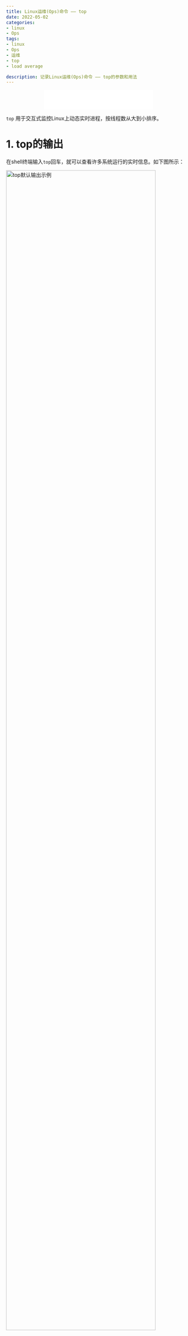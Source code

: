 ```yaml
---
title: Linux运维(Ops)命令 —— top
date: 2022-05-02
categories:
- linux
- Ops
tags:
- linux
- Ops
- 运维
- top
- load average

description: 记录Linux运维(Ops)命令 —— top的参数和用法
---
```


<div align="middle"><iframe frameborder="no" border="0" marginwidth="0" marginheight="0" width=298 height=52 src="//music.163.com/outchain/player?type=2&id=283093&auto=1&height=32"></iframe></div>

`top` 用于交互式监控Linux上动态实时进程，按线程数从大到小排序。

# 1. top的输出
在shell终端输入`top`回车，就可以查看许多系统运行的实时信息。如下图所示：

<img src="https://github.com/yanzhongsino/yanzhongsino.github.io/blob/hexo/source/images/linux_command.top.default.jpg?raw=true" width=90% title="top默认输出示例" align=center/>

**<p align="center">Figure 1. top默认输出示例</p>**

top的默认输出包含两个区域：水平信息的汇总区（红框部分）和垂直信息的任务区（蓝框部分）。汇总区显示有关进程和资源使用情况的统计信息，而任务区显示当前正在运行的所有进程的列表。

下面一一说明各个参数的含义：

## 1.1. 汇总区
汇总区共有5行。

1. 第一行：任务队列信息。同`uptime`命令输出一致。

|显示|含义|
|---|---|
|top - 15:30:36|系统当前时间(system time)|
|up 29 days, 54 min|系统运行时长(uptime)|
|7 users|当前登录的用户/会话数量(user sessions)|
|load average: 4.92, 4.90, 4.96|系统平均负载，即任务队列的平均长度。三个数值分别为1min，5min，15min前到现在的平均值|

2. 第二行：任务进程信息 Tasks

|显示|含义|
|---|---|
|498 total|进程总数|
|3 running|正在运行的进程数|
|316 sleeping|睡眠状态的进程数|
|0 stopped|停止状态的进程数|
|0 zombie|僵尸状态的进程数|

3. 第三行：CPU信息 %Cpu(s)。如果有多个CPU，可能会有多行，每行单独显示一个CPU。

|显示|含义|
|---|---|
|6.1 us|用户空间占用CPU百分比|
|0.2 sy|内核空间占用CPU百分比|
|0.0 ni|用户进程空间内改变过优先级的进程占用CPU百分比|
|93.7 id|空闲CPU百分比|
|0.0 wa|等待输入输出的CPU时间百分比|
|0.0 hi|硬件CPU中断占用百分比|
|0.0 si|软中断占用百分比|
|0.0 st|虚拟机占用百分比|

4. 第四行：内存信息 KiB Mem

|显示|含义|
|---|---|
|33012627+total|物理内存总量|
|93989232 free|空闲内存总量|
|27405860 used|使用的物理内存总量|
|20873120+buff/cache|用作内核缓存的内存量|

5. 第五行：交换区信息 KiB Swap

|显示|含义|
|---|---|
|63998972 total|交换区总量|
|63280912 free|空闲交换区总量|
|718060 used|使用的交换区总量|
|30034761+avail Mem|缓冲的交换区总量。内存中的内容被换出到交换区，而后又被换入到内存，但使用过的交换区尚未被覆盖，该数值即为这些内容已存在于内存中的交换区的大小,相应的内存再次被换出时可不必再对交换区写入|

## 1.2. 任务区
任务区每行代表一个进程的信息。

这里把每一列的含义列在这里：

|序号|列名|含义|
|---|---|---|
|1|PID|进程id，即标识进程的唯一的身份证号|
|2|PPID|父进程id|
|3|RUSER|真实用户名Real user name|
|4|UID|进程所有者的用户id|
|5|USER|进程所有者的用户名|
|6|GROUP|进程所有者的组名|
|7|TTY|启动进程的终端名。不是从终端启动的进程则显示为 ?|
|8|PR|优先级|
|9|NI|nice值。负值表示高优先级，正值表示低优先级|
|10|P|最后使用的CPU，仅在多CPU环境下有意义|
|11|%CPU|上次更新到现在的CPU时间占用百分比|
|12|TIME|进程使用的CPU时间总计，单位秒|
|13|TIME+|进程使用的CPU时间总计，单位1/100秒|
|14|%MEM|进程使用的物理内存百分比|
|15|VIRT|进程使用的虚拟内存总量，单位kb。VIRT=SWAP+RES|
|16|SWAP|进程使用的虚拟内存中，被换出的大小，单位kb。|
|17|RES|进程使用的、未被换出的物理内存大小，单位kb。RES=CODE+DATA|
|18|CODE|可执行代码占用的物理内存大小，单位kb|
|19|DATA|可执行代码以外的部分(数据段+栈)占用的物理内存大小，单位kb|
|20|SHR|共享内存大小，单位kb|
|21|nFLT|页面错误次数|
|22|nDRT|最后一次写入到现在，被修改过的页面数。|
|23|S|进程状态(D=不可中断的睡眠状态,R=运行,S=睡眠,T=跟踪/停止,Z=僵尸进程)|
|24|COMMAND|命令名/命令行|
|25|WCHAN|若该进程在睡眠，则显示睡眠中的系统函数名|
|26|Flags|任务标志，参考 sched.h|

# 2. top的交互命令
当使用`top`命令显示汇总区和任务区后，还可以使用交互命令进行特定显示。
## 2.1. 常用交互命令
1. q：退出程序
- 要退出程序，可以按键盘上的“q”。
2. 上下箭头键/PgUp和PgDn键：任务区的翻页
3. f/F：字段/列管理
- 默认情况下任务区仅显示部分字段/列： PID、USER、PR、NI、VIRT、RES、SHR、S、%CPU、%MEM、TIME+、COMMAND 。
- 通过 f/F 键可以显示任务区所有列的列表，被激活的字段会标记星号(*)并粗体显示。
- 字段/列的添加或删除：上下箭头键来移动到字段，空格键进行选中或去粗选中。
- q退出界面。 
4. h或者?：显示交互命令的帮助界面
5. k：终止一个进程
- 系统将提示输入需要终止的进程PID，以及需要发送给该进程什么样的信号。
- 一般的终止进程可以使用15信号；如果不能正常结束那就使用信号9强制结束该进程。默认值是信号15。在安全模式中此命令被屏蔽。 
6. u：显示特定用户的进程
- 系统将提示输入用户名(留空代表所有用户)，回车后即可显示指定用户的进程。
7. r：即renice，改变一个进程的优先级别(NI值)
- 系统提示用户输入需要改变的进程PID(默认是第一个PID进程)，然后提示输入需要改变的进程优先级值(NI值，一般修改前为0)，在已有NI值上加上这个输入值。输入一个正值将使优先级降低，反之则可以使该进程拥有更高的优先权。默认值是10。
- 试了下，输入正值(优先级降低)可以生效，输入负值(优先级升高)显示Permission denied。
8. s：改变两次刷新之间的延迟时间
- 系统将提示用户输入新的时间，单位为秒(s)。如果有小数，就换算成毫秒(ms)。输入0值则系统将不断刷新，默认值是3s。
- 需要注意的是如果设置太小的时间，很可能会引起不断刷新，从而根本来不及看清显示的情况，而且系统负载也会大大增加。
9. o或者O：激活流程过滤
- 系统会提示输入过滤器表达式，回车后只显示符合表达式的进程。
- 过滤器表达式是指定属性和值之间关系的语句。示例：`COMMAND=getty: 过滤 COMMAND 属性中包含“getty”的进程`,`!COMMAND=getty: 过滤 COMMAND 属性中没有“getty”的进程`,`%CPU>3.0：过滤 CPU 使用率超过 3% 的进程`。
- 清除添加的任何过滤器，按"="。
10. W：保存当前设置到`~/.toprc`设置文件中
- 如果对top的输出做了任何更改，可以将当前设置写入`~/.toprc`文件中以供以后使用。

## 2.2. 切换显示内容
1. l：切换显示平均负载和启动时间信息(汇总区第一行)。
2. t：切换显示进程和CPU状态信息(汇总区第二、三行)，共四种视图。  
3. m：切换显示内存信息(汇总区第四、五行)，共四种视图。
4. c：切换显示命令名称和绝对路径的完整命令行。 
5. z：以红色突出显示正在运行的进程的开关。 
6. i：忽略空闲，睡眠和僵死进程的开关。
7. R：任务区默认降序排列，切换到升序排列的开关。
8. S：切换累计时间模式的开关。 
9. 1：数字1为切换 汇总区第三行CPU信息的两种显示方式，总CPUs信息或者单个CPU信息。
- 也可以用这个方式确定服务器的逻辑CPU数量。
- 但当系统的CPU数量过多(比如超过36)无法显示全部逻辑CPU信息，还没找到怎么翻页。
- 所以最好还是用`cat /proc/cpuinfo| grep "processor"| wc -l`命令查看当前系统的逻辑CPU数量。
10. H：任务区的进程显示切换为线程显示。
11. V：在正常显示和父子级层次结构显示间切换。

## 2.3. 排序任务区
1. M：根据驻留内存大小排序任务区。 
2. P：根据CPU利用率排序任务区。 
3. T：根据运行累计时间排序任务区。
4. N：根据进程ID排序任务区。 

# 3. top的常用参数
top命令的常用参数中许多都可以在交互式命令中实现。

`top`命令的常用参数：top [-] [d] [p] [q] [c] [C] [S] [s] [n]
1. -d 5：延迟时间，指定每两次屏幕信息刷新之间的时间间隔为5秒。 
2. -p 51524：通过指定进程ID(PID)来仅仅监控某个进程的状态，可用多个-p PID来指定多个进程ID。 
3. -u username：显示特定用户的进程。
4. -q：该选项将使top没有任何延迟的进行刷新。如果调用程序有超级用户权限，那么top将以尽可能高的优先级运行。 
5. -S：打开累计时间模式。
6. -s：打开安全操作模式。安全模式下用户无法更改和杀死任务，这将避免交互命令所带来的潜在危险。 
7. -i：使top不显示任何闲置或者僵死进程。 
8. -c：显示绝对路径命令行而不只是显示命令名。
9. -o %CPU：任务区按CPU使用率对进程进行降序排列显示。除了CPU使用率，还支持所有其他属性值。
10. -b：批处理模式。批处理模式程序基本上允许您将 top 命令输出结果发送到文件或其他程序。它将主要用于编写脚本和故障排除。
11. -n 5：5个循环显示后自动退出top界面。

# 4. top的应用
top常用的运维应用案例
## 4.1. 通过平均负载(load average)评估系统运行状态
1. 平均负载(load average)
- 平均负载是指系统正在执行的计算工作占系统计算资源的比例。
- 完全空闲的计算机的平均负载为 0，使用或等待 CPU 资源的每个正在运行的进程都会在平均负载上加 1。
- 单CPU情况下，0代表空载，1代表满载，超过1即超载。
- 单CPU情况下，良好的运行状况期望是平均负载在0-1之间，或不要超过1太多。
2. 查看平均负载
- `top`命令的汇总区的第一行中load average显示的三个数字即为1min，5min，15min前到现在的平均负载。这里的平均负载是所有CPU的总平均，还要根据CPU数量来计算单CPU平均负载。
3. 查看逻辑CPU数量(processor数量)
- `cat /proc/cpuinfo| grep "processor"| wc -l`可获得当前系统的逻辑CPU数量
- `lscpu`列出的CPU(s)信息也是逻辑CPU数量
4. 计算单CPU平均负载，评估系统运行现状
- 假设`top`命令中平均负载值为54，系统CPU数量为36，单个CPU的平均负载为1.5(=54/24)，代表系统过载率为50%(=54/36-1)。
- 假设`top`命令中平均负载值为18，系统CPU数量为36，单个CPU的平均负载为0.5(=18/24)，代表系统空闲率为50%(=1-18/36)。

即达到，可根据`top`命令的平均负载和CPU数量快速判断系统运行状态。

# 5. references
1. [top的manual](https://man7.org/linux/man-pages/man1/top.1.html)
2. [top命令指南](https://www.booleanworld.com/guide-linux-top-command/)
3. [博客：top输出详解](https://www.jianshu.com/p/af584c5a79f2)
4. [博客：平均负载](https://www.howtogeek.com/194642/understanding-the-load-average-on-linux-and-other-unix-like-systems/)